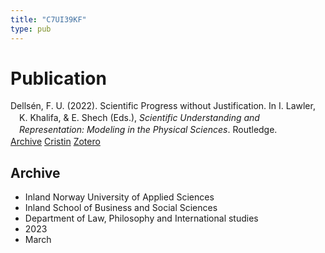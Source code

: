 ```yaml
---
title: "C7UI39KF"
type: pub
---
```

<h1>Publication</h1>
<article id="csl-bib-container-C7UI39KF" class="csl-bib-container">
  <div class="csl-bib-body" style="line-height: 1.35; padding-left: 1em; text-indent:-1em;">
  <div class="csl-entry">Dells&#xE9;n, F. U. (2022). Scientific Progress without Justification. In I. Lawler, K. Khalifa, &amp; E. Shech (Eds.), <i>Scientific Understanding and Representation: Modeling in the Physical Sciences</i>. Routledge.</div>
</div>
  <div class="csl-bib-buttons">
    <a href="#taxonomy-article-C7UI39KF" class="csl-bib-button">Archive</a>
    <a href alt="Cristin URL" class="csl-bib-button">Cristin</a>
    <a href alt="Zotero URL" class="csl-bib-button">Zotero</a>
  </div>
  <div id="csl-bib-meta-container-C7UI39KF"></div>
</article>
<div id="csl-bib-meta-C7UI39KF" class="csl-bib-meta">
  <article id="taxonomy-article-C7UI39KF" class="taxonomy-article">
    <h1>Archive</h1>
    <ul>
      <li>Inland Norway University of Applied Sciences</li>
      <li>Inland School of Business and Social Sciences</li>
      <li>Department of Law, Philosophy and International studies</li>
      <li>2023</li>
      <li>March</li>
    </ul>
  </article>
</div>
